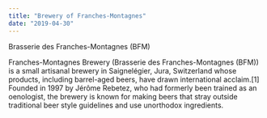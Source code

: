 ```yaml
---
title: "Brewery of Franches-Montagnes"
date: "2019-04-30"
---
```


Brasserie des Franches-Montagnes (BFM)

Franches-Montagnes Brewery (Brasserie des Franches-Montagnes (BFM)) is a small artisanal brewery in Saignelégier, Jura, Switzerland whose products, including barrel-aged beers, have drawn international acclaim.[1] Founded in 1997 by Jérôme Rebetez, who had formerly been trained as an oenologist, the brewery is known for making beers that stray outside traditional beer style guidelines and use unorthodox ingredients.